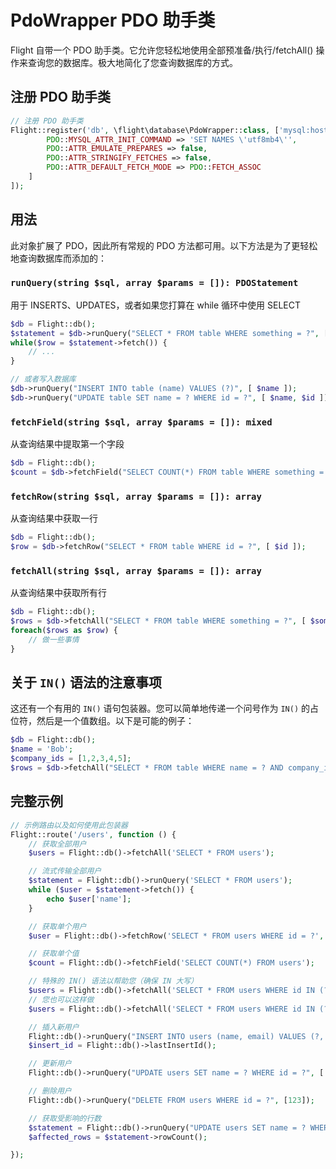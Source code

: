 # PdoWrapper PDO 助手类

Flight 自带一个 PDO 助手类。它允许您轻松地使用全部预准备/执行/fetchAll() 操作来查询您的数据库。极大地简化了您查询数据库的方式。

## 注册 PDO 助手类

```php
// 注册 PDO 助手类
Flight::register('db', \flight\database\PdoWrapper::class, ['mysql:host=localhost;dbname=cool_db_name', 'user', 'pass', [
		PDO::MYSQL_ATTR_INIT_COMMAND => 'SET NAMES \'utf8mb4\'',
		PDO::ATTR_EMULATE_PREPARES => false,
		PDO::ATTR_STRINGIFY_FETCHES => false,
		PDO::ATTR_DEFAULT_FETCH_MODE => PDO::FETCH_ASSOC
	]
]);
```

## 用法
此对象扩展了 PDO，因此所有常规的 PDO 方法都可用。以下方法是为了更轻松地查询数据库而添加的：

### `runQuery(string $sql, array $params = []): PDOStatement`
用于 INSERTS、UPDATES，或者如果您打算在 while 循环中使用 SELECT

```php
$db = Flight::db();
$statement = $db->runQuery("SELECT * FROM table WHERE something = ?", [ $something ]);
while($row = $statement->fetch()) {
	// ...
}

// 或者写入数据库
$db->runQuery("INSERT INTO table (name) VALUES (?)", [ $name ]);
$db->runQuery("UPDATE table SET name = ? WHERE id = ?", [ $name, $id ]);
```

### `fetchField(string $sql, array $params = []): mixed`
从查询结果中提取第一个字段

```php
$db = Flight::db();
$count = $db->fetchField("SELECT COUNT(*) FROM table WHERE something = ?", [ $something ]);
```

### `fetchRow(string $sql, array $params = []): array`
从查询结果中获取一行

```php
$db = Flight::db();
$row = $db->fetchRow("SELECT * FROM table WHERE id = ?", [ $id ]);
```

### `fetchAll(string $sql, array $params = []): array`
从查询结果中获取所有行

```php
$db = Flight::db();
$rows = $db->fetchAll("SELECT * FROM table WHERE something = ?", [ $something ]);
foreach($rows as $row) {
	// 做一些事情
}
```

## 关于 `IN()` 语法的注意事项
这还有一个有用的 `IN()` 语句包装器。您可以简单地传递一个问号作为 `IN()` 的占位符，然后是一个值数组。以下是可能的例子：

```php
$db = Flight::db();
$name = 'Bob';
$company_ids = [1,2,3,4,5];
$rows = $db->fetchAll("SELECT * FROM table WHERE name = ? AND company_id IN (?)", [ $name, $company_ids ]);
```

## 完整示例

```php
// 示例路由以及如何使用此包装器
Flight::route('/users', function () {
	// 获取全部用户
	$users = Flight::db()->fetchAll('SELECT * FROM users');

	// 流式传输全部用户
	$statement = Flight::db()->runQuery('SELECT * FROM users');
	while ($user = $statement->fetch()) {
		echo $user['name'];
	}

	// 获取单个用户
	$user = Flight::db()->fetchRow('SELECT * FROM users WHERE id = ?', [123]);

	// 获取单个值
	$count = Flight::db()->fetchField('SELECT COUNT(*) FROM users');

	// 特殊的 IN() 语法以帮助您（确保 IN 大写）
	$users = Flight::db()->fetchAll('SELECT * FROM users WHERE id IN (?)', [[1,2,3,4,5]]);
	// 您也可以这样做
	$users = Flight::db()->fetchAll('SELECT * FROM users WHERE id IN (?)', [ '1,2,3,4,5']);

	// 插入新用户
	Flight::db()->runQuery("INSERT INTO users (name, email) VALUES (?, ?)", ['Bob', 'bob@example.com']);
	$insert_id = Flight::db()->lastInsertId();

	// 更新用户
	Flight::db()->runQuery("UPDATE users SET name = ? WHERE id = ?", ['Bob', 123]);

	// 删除用户
	Flight::db()->runQuery("DELETE FROM users WHERE id = ?", [123]);

	// 获取受影响的行数
	$statement = Flight::db()->runQuery("UPDATE users SET name = ? WHERE name = ?", ['Bob', 'Sally']);
	$affected_rows = $statement->rowCount();

});
```